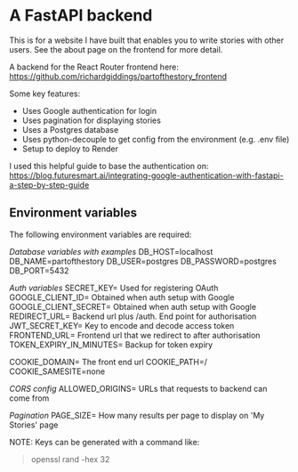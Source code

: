 # A FastAPI backend

This is for a website I have built that enables you to write stories with other users. See the about page on the frontend for more detail.

A backend for the React Router frontend here:
https://github.com/richardgiddings/partofthestory_frontend

Some key features:
- Uses Google authentication for login
- Uses pagination for displaying stories
- Uses a Postgres database
- Uses python-decouple to get config from the environment (e.g. .env file)
- Setup to deploy to Render

I used this helpful guide to base the authentication on:
https://blog.futuresmart.ai/integrating-google-authentication-with-fastapi-a-step-by-step-guide

## Environment variables

The following environment variables are required:

*Database variables with examples*
DB_HOST=localhost
DB_NAME=partofthestory
DB_USER=postgres
DB_PASSWORD=postgres
DB_PORT=5432

*Auth variables*
SECRET_KEY= Used for registering OAuth
GOOGLE_CLIENT_ID= Obtained when auth setup with Google
GOOGLE_CLIENT_SECRET= Obtained when auth setup with Google
REDIRECT_URL= Backend url plus /auth. End point for authorisation
JWT_SECRET_KEY= Key to encode and decode access token
FRONTEND_URL= Frontend url that we redirect to after authorisation
TOKEN_EXPIRY_IN_MINUTES= Backup for token expiry

COOKIE_DOMAIN= The front end url
COOKIE_PATH=/
COOKIE_SAMESITE=none

*CORS config*
ALLOWED_ORIGINS= URLs that requests to backend can come from 

*Pagination*
PAGE_SIZE= How many results per page to display on 'My Stories' page

NOTE: Keys can be generated with a command like:
> openssl rand -hex 32 
